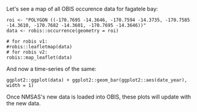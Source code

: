 Let's see a map of all OBIS occurence data for fagatele bay:

```{r fagatele bay query}
roi <- "POLYGON ((-170.7695 -14.3646, -170.7594 -14.3735, -170.7585 -14.3610, -170.7682 -14.3601, -170.7695 -14.3646))"
data <- robis::occurrence(geometry = roi)

# for robis v1:
#robis::leafletmap(data)
# for robis v2:
robis::map_leaflet(data)

```

And now a time-series of the same:
```{r fagatele query ts}
ggplot2::ggplot(data) + ggplot2::geom_bar(ggplot2::aes(date_year), width = 1)
```

Once NMSAS's new data is loaded into OBIS, these plots will update with the new data.
